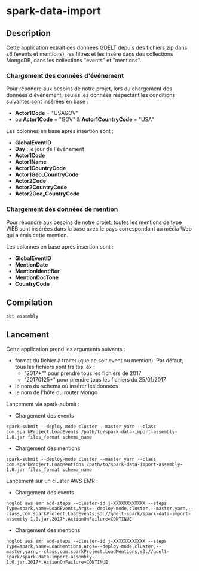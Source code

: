 # spark-data-import
## Description
Cette application extrait des données GDELT depuis des fichiers zip dans s3 (events et mentions), les filtres et les insère dans des collections MongoDB, dans les collections "events" et "mentions".

### Chargement des données d'événement
Pour répondre aux besoins de notre projet, lors du chargement des données d'événement, seules les données respectant les conditions suivantes sont insérées en base :
* **Actor1Code** = "USAGOV"
* ou **Actor1Code** = "GOV" & **Actor1CountryCode** = "USA"

Les colonnes en base après insertion sont :
* **GlobalEventID**
* **Day** : le jour de l'événement
* **Actor1Code**
* **Actor1Name**
* **Actor1CountryCode**
* **Actor1Geo_CountryCode**
* **Actor2Code**
* **Actor2CountryCode**
* **Actor2Geo_CountryCode**

### Chargement des données de mention
Pour répondre aux besoins de notre projet, toutes les mentions de type WEB sont insérées dans la base avec le pays correspondant au média Web qui a émis cette mention.

Les colonnes en base après insertion sont :
* **GlobalEventID**
* **MentionDate**
* **MentionIdentifier**
* **MentionDocTone**
* **CountryCode**

## Compilation
```
sbt assembly
```

## Lancement
Cette application prend les arguments suivants :

* format du fichier à traiter (que ce soit event ou mention). Par défaut, tous les fichiers sont traités. ex :
    * "2017*"" pour prendre tous les fichiers de 2017
    * "20170125*" pour prendre tous les fichiers du 25/01/2017
* le nom du schema où insérer les données
* le nom de l'hôte du router Mongo


Lancement via spark-submit :

* Chargement des events
```
spark-submit --deploy-mode cluster --master yarn --class com.sparkProject.LoadEvents /path/to/spark-data-import-assembly-1.0.jar files_format schema_name
```

* Chargement des mentions
```
spark-submit --deploy-mode cluster --master yarn --class com.sparkProject.LoadMentions /path/to/spark-data-import-assembly-1.0.jar files_format schema_name
```

Lancement sur un cluster AWS EMR :
* Chargement des events
```
noglob aws emr add-steps --cluster-id j-XXXXXXXXXXXX --steps Type=spark,Name=LoadEvents,Args=--deploy-mode,cluster,--master,yarn,--class,com.sparkProject.LoadEvents,s3://gdelt-spark/spark-data-import-assembly-1.0.jar,2017*,ActionOnFailure=CONTINUE
```

* Chargement des mentions
```
noglob aws emr add-steps --cluster-id j-XXXXXXXXXXXX --steps Type=spark,Name=LoadMentions,Args=--deploy-mode,cluster,--master,yarn,--class,com.sparkProject.LoadMentions,s3://gdelt-spark/spark-data-import-assembly-1.0.jar,2017*,ActionOnFailure=CONTINUE
```
